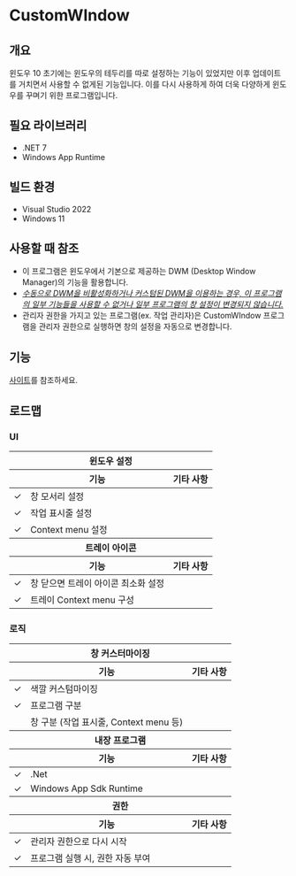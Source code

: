 
# CustomWIndow


## 개요

윈도우 10 초기에는 윈도우의 테두리를 따로 설정하는 기능이 있었지만 이후 업데이트를 거치면서 사용할 수 없게된 기능입니다.
이를 다시 사용하게 하여 더욱 다양하게 윈도우를 꾸며기 위한 프로그램입니다.

## 필요 라이브러리

- .NET 7
- Windows App Runtime

## 빌드 환경

- Visual Studio 2022
- Windows 11

## 사용할 때 참조

- 이 프로그램은 윈도우에서 기본으로 제공하는 DWM (Desktop Window Manager)의 기능을 활용합니다.
- <em><u>수동으로 DWM을 비활성화하거나 커스텀된 DWM을 이용하는 경우, 이 프로그램의 일부 기능들을 사용할 수 없거나 일부 프로그램의 창 설정이 변경되지 않습니다.</u></em>
- 관리자 권한을 가지고 있는 프로그램(ex. 작업 관리자)은 CustomWIndow 프로그램을 관리자 권한으로 실행하면 창의 설정을 자동으로 변경합니다.


## 기능
[사이트](https://minepacu.github.io/posts/CustomWIndow-%EA%B8%B0%EB%8A%A5/)를 참조하세요.<br/>


## 로드맵
### UI
<table>
  <thead>
    <tr>
      <th colspan="3"> 윈도우 설정 </th>
    </tr>
  </thead>
  <thead>
    <tr>
      <th></th>
      <th>기능</th>
      <th>기타 사항</th>
    </tr>
  </thead>
  <tbody>
    <tr>
      <td>&check;</td>
      <td>창 모서리 설정</td>
      <td></td>
    </tr>
    <tr>
      <td>&check;</td>
      <td>작업 표시줄 설정</td>
      <td></td>
    </tr>
    <tr>
      <td>&check;</td>
      <td>Context menu 설정</td>
      <td></td>
    </tr>
  </tbody>
  <thead>
    <tr>
      <th colspan="3"> 트레이 아이콘 </th>
    </tr>
  </thead>
  <thead>
    <tr>
      <th></th>
      <th>기능</th>
      <th>기타 사항</th>
    </tr>
  </thead>
  <tbody>
    <tr>
      <td>&check;</td>
      <td>창 닫으면 트레이 아이콘 최소화 설정</td>
      <td></td>
    </tr>
    <tr>
      <td>&check;</td>
      <td>트레이 Context menu 구성</td>
      <td></td>
    </tr>
  </tbody>
</table>

### 로직
<table>
  <thead>
    <tr>
      <th colspan="3"> 창 커스터마이징 </th>
    </tr>
  </thead>
  <thead>
    <tr>
      <th></th>
      <th>기능</th>
      <th>기타 사항</th>
    </tr>
  </thead>
  <tbody>
    <tr>
      <td>&check;</td>
      <td>색깔 커스텀마이징</td>
      <td></td>
    </tr>
    <tr>
      <td>&check;</td>
      <td>프로그램 구분</td>
      <td></td>
    </tr>
    <tr>
      <td></td>
      <td>창 구분 (작업 표시줄, Context menu 등)</td>
      <td></td>
    </tr>
  </tbody>
  <thead>
    <tr>
      <th colspan="3">내장 프로그램</th>
    </tr>
  </thead>
  <thead>
    <tr>
      <th></th>
      <th>기능</th>
      <th>기타 사항</th>
    </tr>
  </thead>
  <tbody>
    <tr>
      <td>&check;</td>
      <td>.Net</td>
      <td></td>
    </tr>
    <tr>
      <td>&check;</td>
      <td>Windows App Sdk Runtime</td>
      <td></td>
    </tr>
  </tbody>
  <thead>
    <tr>
      <th colspan="3">권한</th>
    </tr>
  </thead>
  <thead>
    <tr>
      <th></th>
      <th>기능</th>
      <th>기타 사항</th>
    </tr>
  </thead>
  <tbody>
    <tr>
      <td>&check;</td>
      <td>관리자 권한으로 다시 시작</td>
      <td></td>
    </tr>
    <tr>
      <td>&check;</td>
      <td>프로그램 실행 시, 권한 자동 부여</td>
      <td></td>
    </tr>
  </tbody>
</table>
